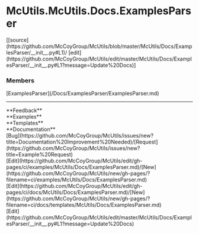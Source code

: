 # <a id="McUtils.Docs.ExamplesParser">McUtils.McUtils.Docs.ExamplesParser</a> 
<div class="docs-source-link" markdown="1">
[[source](https://github.com/McCoyGroup/McUtils/blob/master/McUtils/Docs/ExamplesParser/__init__.py#L1)/
[edit](https://github.com/McCoyGroup/McUtils/edit/master/McUtils/Docs/ExamplesParser/__init__.py#L1?message=Update%20Docs)]
</div>
    


### Members
<div class="container alert alert-secondary bg-light">
  <div class="row">
   <div class="col" markdown="1">
[ExamplesParser](/Docs/ExamplesParser/ExamplesParser.md)   
</div>
   <div class="col" markdown="1">
   
</div>
   <div class="col" markdown="1">
   
</div>
</div>
</div>













---


<div markdown="1" class="text-secondary">
<div class="container">
  <div class="row">
   <div class="col" markdown="1">
**Feedback**   
</div>
   <div class="col" markdown="1">
**Examples**   
</div>
   <div class="col" markdown="1">
**Templates**   
</div>
   <div class="col" markdown="1">
**Documentation**   
</div>
   <div class="col" markdown="1">
   
</div>
   <div class="col" markdown="1">
   
</div>
   <div class="col" markdown="1">
   
</div>
</div>
  <div class="row">
   <div class="col" markdown="1">
[Bug](https://github.com/McCoyGroup/McUtils/issues/new?title=Documentation%20Improvement%20Needed)/[Request](https://github.com/McCoyGroup/McUtils/issues/new?title=Example%20Request)   
</div>
   <div class="col" markdown="1">
[Edit](https://github.com/McCoyGroup/McUtils/edit/gh-pages/ci/examples/McUtils/Docs/ExamplesParser.md)/[New](https://github.com/McCoyGroup/McUtils/new/gh-pages/?filename=ci/examples/McUtils/Docs/ExamplesParser.md)   
</div>
   <div class="col" markdown="1">
[Edit](https://github.com/McCoyGroup/McUtils/edit/gh-pages/ci/docs/McUtils/Docs/ExamplesParser.md)/[New](https://github.com/McCoyGroup/McUtils/new/gh-pages/?filename=ci/docs/templates/McUtils/Docs/ExamplesParser.md)   
</div>
   <div class="col" markdown="1">
[Edit](https://github.com/McCoyGroup/McUtils/edit/master/McUtils/Docs/ExamplesParser/__init__.py#L1?message=Update%20Docs)   
</div>
   <div class="col" markdown="1">
   
</div>
   <div class="col" markdown="1">
   
</div>
   <div class="col" markdown="1">
   
</div>
</div>
</div>
</div>